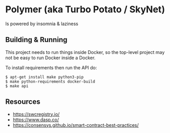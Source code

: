 # Polymer (aka Turbo Potato / SkyNet)

Is powered by insomnia & laziness

## Building & Running

This project needs to run things inside Docker, so the top-level project may not be easy to run Docker inside a Docker.

To install requirements then run the API do:

```shell
$ apt-get install make python3-pip
$ make python-requirements docker-build
$ make api
```

## Resources

 * https://swcregistry.io/
 * https://www.dasp.co/
 * https://consensys.github.io/smart-contract-best-practices/
